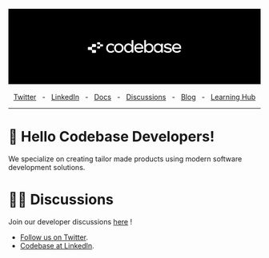 ![Codebase Cover](https://github.com/codebase-eu/.github/blob/master/pp-cover.png)
<div align="center">
  <a href="https://twitter.com/codebase-eu" target="_blank">Twitter</a>
    <span>&nbsp;&nbsp;-&nbsp;&nbsp;</span>
  <a href="https://www.linkedin.com/company/codebase-eu/" target="_blank">LinkedIn</a>
    <span>&nbsp;&nbsp;-&nbsp;&nbsp;</span>
  <a href="https://developer.codebase.eu/" target="_blank">Docs</a>
    <span>&nbsp;&nbsp;-&nbsp;&nbsp;</span>
  <a href="https://github.com/orgs/codebase-eu/discussions" target="_blank">Discussions</a>
    <span>&nbsp;&nbsp;-&nbsp;&nbsp;</span>
  <a href="https://codebase.eu/blog" target="_blank">Blog</a>
   <span>&nbsp;&nbsp;-&nbsp;&nbsp;</span>
  <a href="https://developer.codebase.eu/learn" target="_blank">Learning Hub</a>
  <br />
  <hr />
</div>

# 👋 Hello Codebase Developers!

We specialize on creating tailor made products using modern software development solutions.

# 🧑‍💻 Discussions

Join our developer discussions [here](https://github.com/orgs/codebase-eu/discussions) !

- [Follow us on Twitter](https://twitter.com/codebase-eu).
- [Codebase at LinkedIn](https://www.linkedin.com/company/codebase-eu/).

